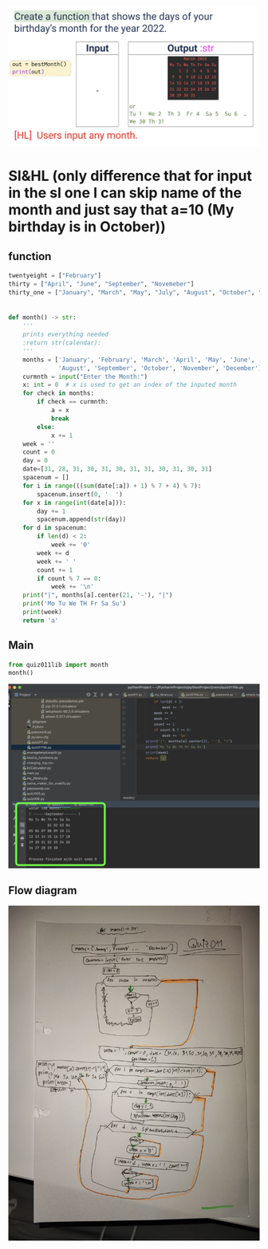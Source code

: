 ![](https://github.com/AleksandarDzudzevic/Unit-1/blob/main/Quiz011text.png)
# Sl&HL (only difference that for input in the sl one I can skip name of the month and just say that a=10 (My birthday is in October))
## function
```.py
twentyeight = ["February"]
thirty = ["April", "June", "September", "Novemeber"]
thirty_one = ["January", "March", "May", "July", "August", "October", "December"]


def month() -> str:
    '''
    prints everything needed
    :return str(calendar):
    '''
    months = ['January', 'February', 'March', 'April', 'May', 'June', 'July',
              'August', 'September', 'October', 'November', 'December']
    curmnth = input("Enter the Month:")
    x: int = 0  # x is used to get an index of the inputed month
    for check in months:
        if check == curmnth:
            a = x
            break
        else:
            x += 1
    week = ''
    count = 0
    day = 0
    date=[31, 28, 31, 30, 31, 30, 31, 31, 30, 31, 30, 31]
    spacenum = []
    for i in range(((sum(date[:a]) + 1) % 7 + 4) % 7):
        spacenum.insert(0, '  ')
    for x in range(int(date[a])):
        day += 1
        spacenum.append(str(day))
    for d in spacenum:
        if len(d) < 2:
            week += '0'
        week += d
        week += ' '
        count += 1
        if count % 7 == 0:
            week += '\n'
    print("|", months[a].center(21, '-'), "|")
    print('Mo Tu We TH Fr Sa Su')
    print(week)
    return 'a'
```
## Main
```.py
from quiz011lib import month
month()
```
![](https://github.com/AleksandarDzudzevic/Unit-1/blob/main/Quiz011test.png)
## Flow diagram
![](https://github.com/AleksandarDzudzevic/Unit-1/blob/main/Quiz011flowdiagram.jpg)

